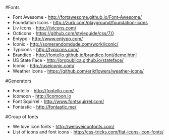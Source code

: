 #Fonts
* Font Awesome - http://fortawesome.github.io/Font-Awesome/
* Foundation Icons - http://zurb.com/playground/foundation-icons
* Liv Icons - http://livicons.com/
* Octicons - https://github.com/styleguide/css/7.0
* Entypo - http://www.entypo.com/
* Iconic - http://somerandomdude.com/work/iconic/
* Typicons - http://typicons.com/
* Brandico - http://fontello.github.io/brandico.font/demo.html
* US State Face - http://propublica.github.io/stateface/
* Iconic - http://useiconic.com/
* Weather Icons - https://github.com/erikflowers/weather-icons/ 

#Generators
* Fontello - http://fontello.com/
* Icomoon - http://icomoon.io
* Font Squirrel - http://www.fontsquirrel.com/
* Fontastic - http://fontastic.me/

#Group of fonts
* We love icon fonts - http://weloveiconfonts.com/
* List of icons and font icons - http://css-tricks.com/flat-icons-icon-fonts/
